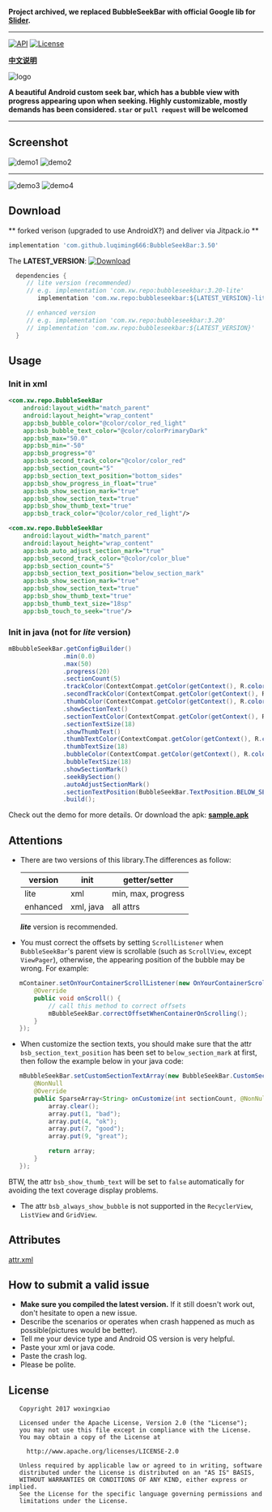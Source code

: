 **Project archived, we replaced BubbleSeekBar with official Google lib for [Slider](https://github.com/material-components/material-components-android/blob/master/docs/components/Slider.md).**

<hr />


[![API](https://img.shields.io/badge/API-16%2B-blue.svg?style=flat)](https://android-arsenal.com/api?level=16)
[![License](http://img.shields.io/badge/License-Apache%202.0-brightgreen.svg?style=flat)](https://opensource.org/licenses/Apache-2.0)

[**中文说明**](https://github.com/woxingxiao/BubbleSeekBar/blob/master/README_zh.md)

![logo](https://github.com/woxingxiao/BubbleSeekBar/blob/master/app/src/main/res/mipmap-xxhdpi/ic_launcher.png)

**A beautiful Android custom seek bar, which has a bubble view with progress appearing upon when seeking. Highly customizable, mostly demands has been considered. `star` or `pull request` will be welcomed**
****
## Screenshot
![demo1](https://github.com/woxingxiao/BubbleSeekBar/blob/master/screenshot/demo1.gif)
![demo2](https://github.com/woxingxiao/BubbleSeekBar/blob/master/screenshot/demo2.gif)
******
![demo3](https://github.com/woxingxiao/BubbleSeekBar/blob/master/screenshot/demo3.gif)
![demo4](https://github.com/woxingxiao/BubbleSeekBar/blob/master/screenshot/demo4.gif)

## Download
** forked verison (upgraded to use AndroidX?) and deliver via Jitpack.io ** 
```groovy
implementation 'com.github.luqiming666:BubbleSeekBar:3.50'
```

The **LATEST_VERSION**: [![Download](https://api.bintray.com/packages/woxingxiao/maven/bubbleseekbar/images/download.svg)](https://bintray.com/woxingxiao/maven/bubbleseekbar/_latestVersion)
```groovy
  dependencies {
     // lite version (recommended)
     // e.g. implementation 'com.xw.repo:bubbleseekbar:3.20-lite'
        implementation 'com.xw.repo:bubbleseekbar:${LATEST_VERSION}-lite'

     // enhanced version
     // e.g. implementation 'com.xw.repo:bubbleseekbar:3.20'
     // implementation 'com.xw.repo:bubbleseekbar:${LATEST_VERSION}'
  }
```

## Usage  
### Init in xml
```xml
<com.xw.repo.BubbleSeekBar
    android:layout_width="match_parent"
    android:layout_height="wrap_content"
    app:bsb_bubble_color="@color/color_red_light"
    app:bsb_bubble_text_color="@color/colorPrimaryDark"
    app:bsb_max="50.0"
    app:bsb_min="-50"
    app:bsb_progress="0"
    app:bsb_second_track_color="@color/color_red"
    app:bsb_section_count="5"
    app:bsb_section_text_position="bottom_sides"
    app:bsb_show_progress_in_float="true"
    app:bsb_show_section_mark="true"
    app:bsb_show_section_text="true"
    app:bsb_show_thumb_text="true"
    app:bsb_track_color="@color/color_red_light"/>
```
```xml
<com.xw.repo.BubbleSeekBar
    android:layout_width="match_parent"
    android:layout_height="wrap_content"
    app:bsb_auto_adjust_section_mark="true"
    app:bsb_second_track_color="@color/color_blue"
    app:bsb_section_count="5"
    app:bsb_section_text_position="below_section_mark"
    app:bsb_show_section_mark="true"
    app:bsb_show_section_text="true"
    app:bsb_show_thumb_text="true"
    app:bsb_thumb_text_size="18sp"
    app:bsb_touch_to_seek="true"/>
```
### Init in java (not for **_lite_** version)
```java
mBbubbleSeekBar.getConfigBuilder()
               .min(0.0)
               .max(50)
               .progress(20)
               .sectionCount(5)
               .trackColor(ContextCompat.getColor(getContext(), R.color.color_gray))
               .secondTrackColor(ContextCompat.getColor(getContext(), R.color.color_blue))
               .thumbColor(ContextCompat.getColor(getContext(), R.color.color_blue))
               .showSectionText()
               .sectionTextColor(ContextCompat.getColor(getContext(), R.color.colorPrimary))
               .sectionTextSize(18)
               .showThumbText()
               .thumbTextColor(ContextCompat.getColor(getContext(), R.color.color_red))
               .thumbTextSize(18)
               .bubbleColor(ContextCompat.getColor(getContext(), R.color.color_green))
               .bubbleTextSize(18)
               .showSectionMark()
               .seekBySection()
               .autoAdjustSectionMark()
               .sectionTextPosition(BubbleSeekBar.TextPosition.BELOW_SECTION_MARK)
               .build();
```
Check out the demo for more details. Or download the apk: [**sample.apk**](https://github.com/woxingxiao/BubbleSeekBar/raw/master/apk/sample.apk)
## Attentions  
- There are two versions of this library.The differences as follow:  

  version | init | getter/setter
  -------- | ---|---
  lite|xml|min, max, progress
  enhanced|xml, java|all attrs

  **_lite_** version is recommended.
- You must correct the offsets by setting `ScrollListener` when `BubbleSeekBar`'s parent view is scrollable
(such as `ScrollView`, except `ViewPager`), otherwise, the appearing position of the bubble may be wrong. For example:
```java
   mContainer.setOnYourContainerScrollListener(new OnYourContainerScrollListener() {
       @Override
       public void onScroll() {
           // call this method to correct offsets
           mBubbleSeekBar.correctOffsetWhenContainerOnScrolling();
       }
   });
```
- When customize the section texts, you should make sure that the attr `bsb_section_text_position`
has been set to `below_section_mark` at first, then follow the example below in your java code:
```java
   mBubbleSeekBar.setCustomSectionTextArray(new BubbleSeekBar.CustomSectionTextArray() {
       @NonNull
       @Override
       public SparseArray<String> onCustomize(int sectionCount, @NonNull SparseArray<String> array) {
           array.clear();
           array.put(1, "bad");
           array.put(4, "ok");
           array.put(7, "good");
           array.put(9, "great");

           return array;
       }
   });
```
BTW, the attr `bsb_show_thumb_text` will be set to `false` automatically for avoiding the text coverage display problems.
- The attr `bsb_always_show_bubble` is not supported in the `RecyclerView`, `ListView` and `GridView`.

## Attributes
[attr.xml](https://github.com/woxingxiao/BubbleSeekBar/blob/master/bubbleseekbar/src/main/res/values/attr.xml)
## How to submit a valid issue
- **Make sure you compiled the latest version.** If it still doesn't work out, don't hesitate to open a new issue.
- Describe the scenarios or operates when crash happened as much as possible(pictures would be better).
- Tell me your device type and Android OS version is very helpful.
- Paste your xml or java code.
- Paste the crash log.
- Please be polite.

## License
```
   Copyright 2017 woxingxiao

   Licensed under the Apache License, Version 2.0 (the "License");
   you may not use this file except in compliance with the License.
   You may obtain a copy of the License at

     http://www.apache.org/licenses/LICENSE-2.0

   Unless required by applicable law or agreed to in writing, software
   distributed under the License is distributed on an "AS IS" BASIS,
   WITHOUT WARRANTIES OR CONDITIONS OF ANY KIND, either express or implied.
   See the License for the specific language governing permissions and
   limitations under the License.
```
